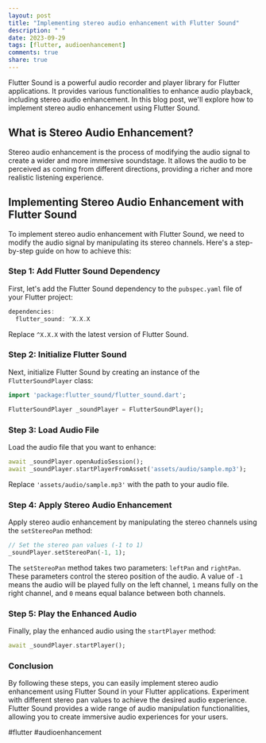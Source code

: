 ```yaml
---
layout: post
title: "Implementing stereo audio enhancement with Flutter Sound"
description: " "
date: 2023-09-29
tags: [flutter, audioenhancement]
comments: true
share: true
---
```


Flutter Sound is a powerful audio recorder and player library for Flutter applications. It provides various functionalities to enhance audio playback, including stereo audio enhancement. In this blog post, we'll explore how to implement stereo audio enhancement using Flutter Sound.

## What is Stereo Audio Enhancement?

Stereo audio enhancement is the process of modifying the audio signal to create a wider and more immersive soundstage. It allows the audio to be perceived as coming from different directions, providing a richer and more realistic listening experience.

## Implementing Stereo Audio Enhancement with Flutter Sound

To implement stereo audio enhancement with Flutter Sound, we need to modify the audio signal by manipulating its stereo channels. Here's a step-by-step guide on how to achieve this:

### Step 1: Add Flutter Sound Dependency

First, let's add the Flutter Sound dependency to the `pubspec.yaml` file of your Flutter project:

```dart
dependencies:
  flutter_sound: ^X.X.X
```

Replace `^X.X.X` with the latest version of Flutter Sound.

### Step 2: Initialize Flutter Sound

Next, initialize Flutter Sound by creating an instance of the `FlutterSoundPlayer` class:

```dart
import 'package:flutter_sound/flutter_sound.dart';

FlutterSoundPlayer _soundPlayer = FlutterSoundPlayer();
```

### Step 3: Load Audio File

Load the audio file that you want to enhance:

```dart
await _soundPlayer.openAudioSession();
await _soundPlayer.startPlayerFromAsset('assets/audio/sample.mp3');
```

Replace `'assets/audio/sample.mp3'` with the path to your audio file.

### Step 4: Apply Stereo Audio Enhancement

Apply stereo audio enhancement by manipulating the stereo channels using the `setStereoPan` method:

```dart
// Set the stereo pan values (-1 to 1)
_soundPlayer.setStereoPan(-1, 1);
```

The `setStereoPan` method takes two parameters: `leftPan` and `rightPan`. These parameters control the stereo position of the audio. A value of `-1` means the audio will be played fully on the left channel, `1` means fully on the right channel, and `0` means equal balance between both channels.

### Step 5: Play the Enhanced Audio

Finally, play the enhanced audio using the `startPlayer` method:

```dart
await _soundPlayer.startPlayer();
```

### Conclusion

By following these steps, you can easily implement stereo audio enhancement using Flutter Sound in your Flutter applications. Experiment with different stereo pan values to achieve the desired audio experience. Flutter Sound provides a wide range of audio manipulation functionalities, allowing you to create immersive audio experiences for your users.

#flutter #audioenhancement